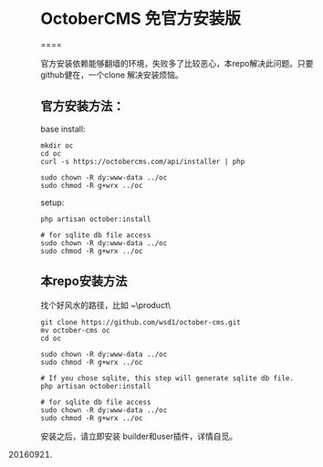 
# OctoberCMS 免官方安装版
====

官方安装依赖能够翻墙的环境，失败多了比较恶心，本repo解决此问题。只要github健在，一个clone 解决安装烦恼。


## 官方安装方法：

base install:

	mkdir oc
	cd oc
	curl -s https://octobercms.com/api/installer | php

    sudo chown -R dy:www-data ../oc
    sudo chmod -R g+wrx ../oc


setup:

	php artisan october:install

	# for sqlite db file access
    sudo chown -R dy:www-data ../oc
    sudo chmod -R g+wrx ../oc


## 本repo安装方法

找个好风水的路径，比如 ~\product\

	git clone https://github.com/wsd1/october-cms.git
	mv october-cms oc
	cd oc

    sudo chown -R dy:www-data ../oc
    sudo chmod -R g+wrx ../oc

	# If you chose sqlite, this step will generate sqlite db file.
	php artisan october:install

	# for sqlite db file access
    sudo chown -R dy:www-data ../oc
    sudo chmod -R g+wrx ../oc

安装之后，请立即安装 builder和user插件，详情自觅。

20160921.


